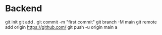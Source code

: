 # Backend
git init
git add .
git commit -m "first commit"
git branch -M main
git remote add origin https://github.com/
git push -u origin main
a
